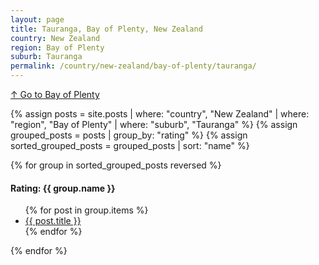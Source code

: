 ```yaml
---
layout: page
title: Tauranga, Bay of Plenty, New Zealand
country: New Zealand
region: Bay of Plenty
suburb: Tauranga
permalink: /country/new-zealand/bay-of-plenty/tauranga/
---
```

[↑ Go to Bay of Plenty](/country/new-zealand/bay-of-plenty/)

{% assign posts = site.posts | where: "country", "New Zealand" | where: "region", "Bay of Plenty" | where: "suburb", "Tauranga" %}
{% assign grouped_posts = posts | group_by: "rating" %}
{% assign sorted_grouped_posts = grouped_posts | sort: "name" %}

{% for group in sorted_grouped_posts reversed %}
  <h4>Rating: {{ group.name }}</h4>
  <ul>
    {% for post in group.items %}
      <li><a href="{{ post.url }}">{{ post.title }}</a></li>
    {% endfor %}
  </ul>
{% endfor %}
